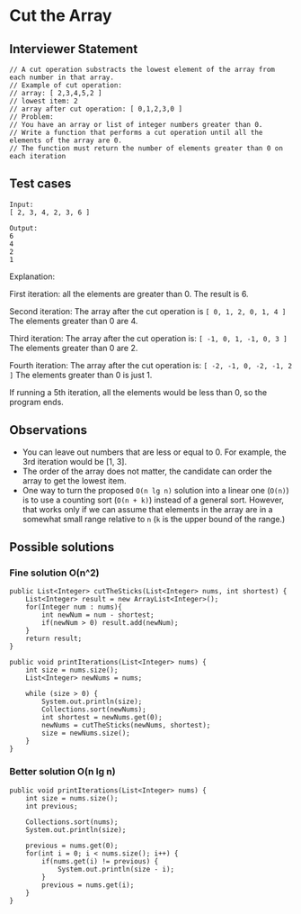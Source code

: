 # Cut the Array

## Interviewer Statement

```
// A cut operation substracts the lowest element of the array from each number in that array.
// Example of cut operation:
// array: [ 2,3,4,5,2 ]
// lowest item: 2
// array after cut operation: [ 0,1,2,3,0 ]
// Problem:
// You have an array or list of integer numbers greater than 0.
// Write a function that performs a cut operation until all the elements of the array are 0.
// The function must return the number of elements greater than 0 on each iteration
```

## Test cases

```
Input:
[ 2, 3, 4, 2, 3, 6 ]

Output:
6
4
2
1
```

Explanation:

First iteration: all the elements are greater than 0. The result is 6.

Second iteration:
The array after the cut operation is
`[ 0, 1, 2, 0, 1, 4 ]`
The elements greater than 0 are 4.

Third iteration:
The array after the cut operation is:
`[ -1, 0, 1, -1, 0, 3 ]`
The elements greater than 0 are 2.

Fourth iteration:
The array after the cut operation is:
`[ -2, -1, 0, -2, -1, 2 ]`
The elements greater than 0 is just 1.

If running a 5th iteration, all the elements would be less than 0, so the program ends.

## Observations

- You can leave out numbers that are less or equal to 0. For example, the 3rd iteration would be [1, 3].
- The order of the array does not matter, the candidate can order the array to get the lowest item.
- One way to turn the proposed `O(n lg n)` solution into a linear one (`O(n)`) is to use a counting sort (`O(n + k)`) instead of a general sort. However, that works only if we can assume that elements in the array are in a somewhat small range relative to `n` (`k` is the upper bound of the range.)


## Possible solutions

### Fine solution O(n^2)

```
public List<Integer> cutTheSticks(List<Integer> nums, int shortest) {
    List<Integer> result = new ArrayList<Integer>();
    for(Integer num : nums){
        int newNum = num - shortest;
        if(newNum > 0) result.add(newNum);
    }
    return result;
}

public void printIterations(List<Integer> nums) {
    int size = nums.size();
    List<Integer> newNums = nums;

    while (size > 0) {
        System.out.println(size);
        Collections.sort(newNums);
        int shortest = newNums.get(0);
        newNums = cutTheSticks(newNums, shortest);
        size = newNums.size();
    }
}
```

### Better solution O(n lg n)
```
public void printIterations(List<Integer> nums) {
    int size = nums.size();
    int previous;

    Collections.sort(nums);
    System.out.println(size);

    previous = nums.get(0);
    for(int i = 0; i < nums.size(); i++) {
        if(nums.get(i) != previous) {
            System.out.println(size - i);
        }
        previous = nums.get(i);
    }
}
```

